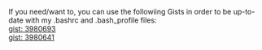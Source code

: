 If you need/want to, you can use the followiing Gists in order to be up-to-date with my .bashrc and .bash_profile files:<br />
[gist: 3980693](https://gist.github.com/3980693)<br />
[gist: 3980641](https://gist.github.com/3980641)
